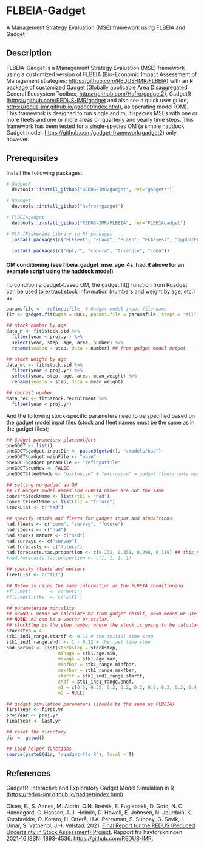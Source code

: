 # FLBEIA-Gadget
A Management Strategy Evaluation (MSE) framework using FLBEIA and Gadget

## Description
FLBEIA-Gadget is a Management Strategy Evaluation (MSE) framework using a customized version of FLBEIA (Bio-Economic Impact Assessment of Management strategies; https://github.com/REDUS-IMR/FLBEIA) with an R package of customized Gadget (Globally applicable Area Disaggregated General Ecosystem Toolbox, https://github.com/Hafro/gadget2), GadgetR (https://github.com/REDUS-IMR/gadget and also see a quick user guide, https://redus-imr.github.io/gadget/index.html), as operating model (OM). This framework is designed to run single and multispecies MSEs with one or more fleets and one or more areas on quarterly and yearly time steps. This framework has been tested for a single-species OM (a simple haddock Gadget model, https://github.com/gadget-framework/gadget2) only, however. 

## Prerequisites
Install the following packages:
```r
# GadgetR
  devtools::install_github("REDUS-IMR/gadget", ref="gadgetr")

# Rgadget
  devtools::install_github("hafro/rgadget")

# FLBEIAgadget  
  devtools::install_github("REDUS-IMR/FLBEIA", ref="FLBEIAgadget")

# FLR (Fisheries Library in R) packages
  install.packages(c("FLFleet", "FLa4a", "FLash", "FLAssess", "ggplotFL", "FLSAM", "FLCore"), repos="http://flr-project.org/R")
  
  install.packages(c("dplyr", "copula", "triangle", "coda"))  
```

#### OM conditioning (see flbeia_gadget_mse_age_4s_had.R above for an example script using the haddock model)
To condition a gadget-based OM, the gadget.fit() function from Rgadget can be used to extract stock information (numbers and weight by age, etc.) as
```r
paramsfile <- 'refinputfile' # Gadget model input file name
fit <- gadget.fit(wgts = NULL, params.file = paramsfile, steps = "all")

## stock number by age 
data_n <- fit$stock.std %>% 
  filter(year < proj.yr) %>% 
  select(year, step, age, area, number) %>% 
  rename(season = step, data = number) ## from gadget model output

## stock weight by age
data_wt <- fit$stock.std %>% 
  filter(year < proj.yr) %>% 
  select(year, step, age, area, mean_weight) %>% 
  rename(season = step, data = mean_weight)

## recruit number
data_rec <- fit$stock.recruitment %>% 
  filter(year < proj.yr) 

```
And the following stock-specific parameters need to be specified based on the gadget model input files (stock and fleet names must be the same as in the gadget files);
```r
## Gadget parameters placeholders
oneGDGT <- list()
oneGDGT$gadget.inputDir <- paste0(getwd(), "/models/had")
oneGDGT$gadget.mainFile <- "main"
oneGDGT$gadget.paramFile <- "refinputfile"
oneGDGT$runNow <- FALSE
oneGDGT$fleetMode <- "exclusive" # "exclusive" = gadget fleets only model, "mixed" = FLBEIA & gadget fleets mode

## setting up gadget an OM
## If Gadget model names and FLBEIA names are not the same
convertStockName <- list(stk1 = "had")
convertFleetName <- list(fl1 = "future")
stockList <- c("had")

## specify stocks and fleets for gadget input and simualtions 
had.fleets <- c("comm", "survey", "future")
had.stocks <- c("had")
had.stocks.mature <- c("had")
had.surveys <- c("survey")
had.forecasts <- c("future")
had.forecasts.tac.proportion <- c(0.232, 0.351, 0.298, 0.119) ## this needs to be the same as FLBEIA ################
#had.forecasts.tac.proportion <- c(1, 1, 1, 1)

## specify fleets and metiers
fleetList <- c("fl1")

## Below is using the same information as the FLBEIA conditioning
#fl1.mets       <- c('met1')
#fl1.met1.stks  <- c('stk1')

## parameterize mortality
## m2=NULL means we calculate m2 from gadget result, m2=0 means we use only residual mortality (m1). 
## NOTE: m1 can be a vector or scalar.
## stockStep is the step number where the stock is going to be calculated
stockstep = 4
stk1_ind1_range.startf <- 0.12 # the initial time step 
stk1_ind1_range.endf <- 1 - 0.12 # the last time step
had.params <- list(stockStep = stockstep, 
                   minage = stk1.age.min, 
                   maxage = stk1.age.max, 
                   minfbar = stk1_range.minfbar, 
                   maxfbar = stk1_range.maxfbar, 
                   startf = stk1_ind1_range.startf, 
                   endf = stk1_ind1_range.endf, 
                   m1 = c(0.5, 0.35, 0.2, 0.2, 0.2, 0.2, 0.2, 0.3, 0.4, 0.7),
                   m2 = NULL)

## gadget simulation parameters (should be the same as FLBEIA)
firstYear <- first.yr
projYear <- proj.yr
finalYear <- last.yr

## reset the directory
dir <- getwd()

## Load helper functions
source(paste0(dir, "/gadget-fls.R"), local = T)

```


## References
GadgetR: Interactive and Exploratory Gadget Model Simulation in R (https://redus-imr.github.io/gadget/index.html).

Olsen, E., S. Aanes, M. Aldrin, O.N. Breivik, E. Fuglebakk, D. Goto, N. O. Handegard, C. Hansen, A.J. Holmin, D. Howell, E. Johnsen, N. Jourdain, K. Korsbrekke, O. Kotaro, H. Otterå, H.A. Perryman, S. Subbey, G. Søvik, I. Umar, S. Vatnehol, J.H. Vølstad. 2021. [Final Report for the REDUS (Reduced Uncertainty in Stock Assessment) Project](https://www.hi.no/hi/nettrapporter/rapport-fra-havforskningen-en-2021-16). Rapport fra havforskningen 2021-16 ISSN: 1893-4536. https://github.com/REDUS-IMR.
